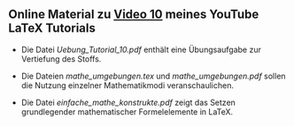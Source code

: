 ## Online Material zu [Video 10](https://youtu.be/lmthchZp-20) meines YouTube LaTeX Tutorials


- Die Datei *Uebung_Tutorial_10.pdf* enthält eine Übungsaufgabe zur
  Vertiefung des Stoffs.

- Die Dateien *mathe_umgebungen.tex* und *mathe_umgebungen.pdf* sollen
  die Nutzung einzelner Mathematikmodi veranschaulichen.

- Die Datei *einfache_mathe_konstrukte.pdf* zeigt das Setzen grundlegender
  mathematischer Formelelemente in LaTeX.
